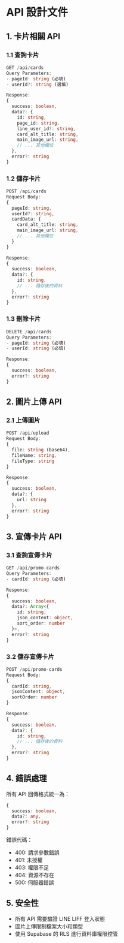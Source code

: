 # API 設計文件

## 1. 卡片相關 API

### 1.1 查詢卡片
```typescript
GET /api/cards
Query Parameters:
- pageId: string (必填)
- userId?: string (選填)

Response:
{
  success: boolean,
  data?: {
    id: string,
    page_id: string,
    line_user_id?: string,
    card_alt_title: string,
    main_image_url: string,
    // ... 其他欄位
  },
  error?: string
}
```

### 1.2 儲存卡片
```typescript
POST /api/cards
Request Body:
{
  pageId: string,
  userId?: string,
  cardData: {
    card_alt_title: string,
    main_image_url: string,
    // ... 其他欄位
  }
}

Response:
{
  success: boolean,
  data?: {
    id: string,
    // ... 儲存後的資料
  },
  error?: string
}
```

### 1.3 刪除卡片
```typescript
DELETE /api/cards
Query Parameters:
- pageId: string (必填)
- userId: string (必填)

Response:
{
  success: boolean,
  error?: string
}
```

## 2. 圖片上傳 API

### 2.1 上傳圖片
```typescript
POST /api/upload
Request Body:
{
  file: string (base64),
  fileName: string,
  fileType: string
}

Response:
{
  success: boolean,
  data?: {
    url: string
  },
  error?: string
}
```

## 3. 宣傳卡片 API

### 3.1 查詢宣傳卡片
```typescript
GET /api/promo-cards
Query Parameters:
- cardId: string (必填)

Response:
{
  success: boolean,
  data?: Array<{
    id: string,
    json_content: object,
    sort_order: number
  }>,
  error?: string
}
```

### 3.2 儲存宣傳卡片
```typescript
POST /api/promo-cards
Request Body:
{
  cardId: string,
  jsonContent: object,
  sortOrder: number
}

Response:
{
  success: boolean,
  data?: {
    id: string,
    // ... 儲存後的資料
  },
  error?: string
}
```

## 4. 錯誤處理

所有 API 回傳格式統一為：
```typescript
{
  success: boolean,
  data?: any,
  error?: string
}
```

錯誤代碼：
- 400: 請求參數錯誤
- 401: 未授權
- 403: 權限不足
- 404: 資源不存在
- 500: 伺服器錯誤

## 5. 安全性

- 所有 API 需要驗證 LINE LIFF 登入狀態
- 圖片上傳限制檔案大小和類型
- 使用 Supabase 的 RLS 進行資料庫權限控管 